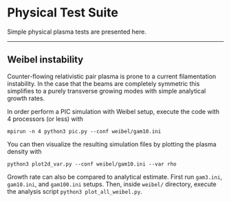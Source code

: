 # Physical Test Suite

Simple physical plasma tests are presented here. 

--------------------------------------------------

## Weibel instability

Counter-flowing relativistic pair plasma is prone to a current filamentation instability. 
In the case that the beams are completely symmetric this simplifies to a purely transverse growing modes with simple analytical growth rates.

In order perform a PIC simulation with Weibel setup, execute the code with 4 processors (or less) with

```
mpirun -n 4 python3 pic.py --conf weibel/gam10.ini
```

You can then visualize the resulting simulation files by plotting the plasma density with

```
python3 plot2d_var.py --conf weibel/gam10.ini --var rho
```

Growth rate can also be compared to analytical estimate. 
First run `gam3.ini`, `gam10.ini`, and `gam100.ini` setups. 
Then, inside `weibel/` directory, execute the analysis script `python3 plot_all_weibel.py`.



















